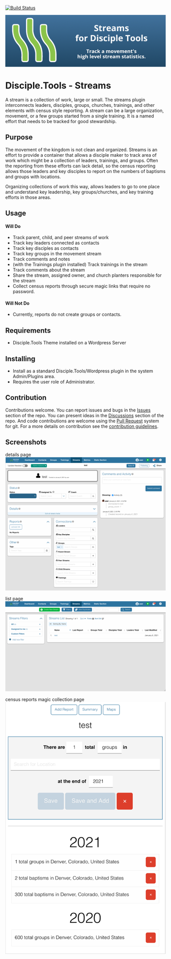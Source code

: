 [![Build Status](https://travis-ci.com/DiscipleTools/disciple-tools-streams.svg?branch=master)](https://travis-ci.com/DiscipleTools/disciple-tools-streams)

![Streams](https://raw.githubusercontent.com/DiscipleTools/disciple-tools-streams/master/documentation/streams-banner.png)
# Disciple.Tools - Streams

A stream is a collection of work, large or small. The streams plugin interconnects leaders, disciples, 
groups, churches, trainings, and other elements with census style reporting. A stream can be a large 
organization, movement, or a few groups started from a single training. It is a named effort that needs 
to be tracked for good stewardship.

## Purpose

The movement of the kingdom is not clean and organized. Streams is an effort to provide a container that 
allows a disciple maker to track area of work which might be a collection of leaders, trainings, and groups.
Often the reporting from these efforts can lack detail, so the census reporting allows those leaders and key
disciples to report on the numbers of baptisms and groups with locations. 

Organizing collections of work this way, allows leaders to go to one place and understand key leadership,
key groups/churches, and key training efforts in those areas.

## Usage

#### Will Do

- Track parent, child, and peer streams of work
- Track key leaders connected as contacts
- Track key disciples as contacts
- Track key groups in the movement stream
- Track comments and notes
- (with the Trainings plugin installed) Track trainings in the stream
- Track comments about the stream
- Share the stream, assigned owner, and church planters responsible for the stream
- Collect census reports through secure magic links that require no password.

#### Will Not Do

- Currently, reports do not create groups or contacts. 

## Requirements

- Disciple.Tools Theme installed on a Wordpress Server

## Installing

- Install as a standard Disciple.Tools/Wordpress plugin in the system Admin/Plugins area.
- Requires the user role of Administrator.

## Contribution

Contributions welcome. You can report issues and bugs in the
[Issues](https://github.com/DiscipleTools/disciple-tools-streams/issues) section of the repo. You can present ideas
in the [Discussions](https://github.com/DiscipleTools/disciple-tools-streams/discussions) section of the repo. And
code contributions are welcome using the [Pull Request](https://github.com/DiscipleTools/disciple-tools-streams/pulls)
system for git. For a more details on contribution see the
[contribution guidelines](https://github.com/DiscipleTools/disciple-tools-streams/blob/master/CONTRIBUTING.md).

## Screenshots

details page
![details](https://raw.githubusercontent.com/DiscipleTools/disciple-tools-streams/master/documentation/details-screen.png)

list page
![list page](https://raw.githubusercontent.com/DiscipleTools/disciple-tools-streams/master/documentation/home-screen.png)

census reports magic collection page
![reports](https://raw.githubusercontent.com/DiscipleTools/disciple-tools-streams/master/documentation/census-report-add.png)